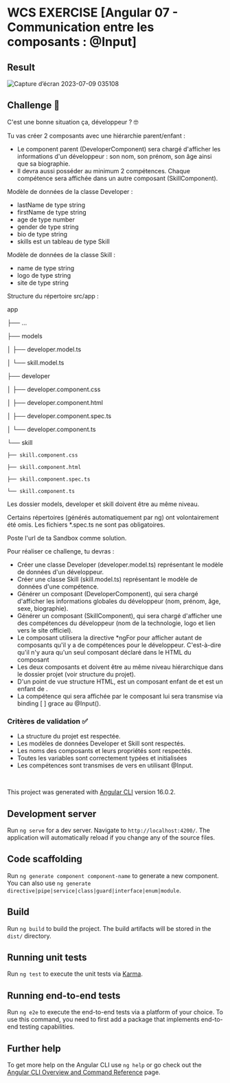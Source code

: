 # WCS EXERCISE [Angular 07 - Communication entre les composants : @Input] 

## Result

![Capture d’écran 2023-07-09 035108](https://github.com/Newaluigi/DevSkill/assets/108535805/1a21dbd2-213b-46db-9306-0528265fae98)

## Challenge 💪
C'est une bonne situation ça, développeur ? 🤓

Tu vas créer 2 composants avec une hiérarchie parent/enfant :

* Le component parent (DeveloperComponent) sera chargé d'afficher les informations d'un développeur : son nom, son prénom, son âge ainsi que sa biographie.
* Il devra aussi posséder au minimum 2 compétences. Chaque compétence sera affichée dans un autre composant (SkillComponent).

Modèle de données de la classe Developer :

* lastName de type string
* firstName de type string
* age de type number
* gender de type string
* bio de type string
* skills est un tableau de type Skill

Modèle de données de la classe Skill :

* name de type string
* logo de type string
* site de type string

Structure du répertoire src/app :

app

├── ...

├── models

│   ├── developer.model.ts

│   └── skill.model.ts

├── developer

│   ├── developer.component.css

│   ├── developer.component.html

│   ├── developer.component.spec.ts

│   └── developer.component.ts

└── skill

    ├── skill.component.css

    ├── skill.component.html

    ├── skill.component.spec.ts

    └── skill.component.ts

Les dossier models, developer et skill doivent être au même niveau.

Certains répertoires (générés automatiquement par ng) ont volontairement été omis. Les fichiers *.spec.ts ne sont pas obligatoires.

Poste l'url de ta Sandbox comme solution.

Pour réaliser ce challenge, tu devras :

* Créer une classe Developer (developer.model.ts) représentant le modèle de données d'un développeur.
* Créer une classe Skill (skill.model.ts) représentant le modèle de données d'une compétence.
* Générer un composant <app-developer> (DeveloperComponent), qui sera chargé d'afficher les informations globales du développeur (nom, prénom, âge, sexe, biographie).
* Générer un composant <app-skill> (SkillComponent), qui sera chargé d'afficher une des compétences du développeur (nom de la technologie, logo et lien vers le site officiel).
* Le composant <app-developer> utilisera la directive *ngFor pour afficher autant de composants <app-skill> qu'il y a de compétences pour le développeur. C'est-à-dire qu'il n'y aura qu'un seul composant <app-skill> déclaré dans le HTML du composant <app-developer>
* Les deux composants <app-developer> et <app-skill> doivent être au même niveau hiérarchique dans le dossier projet (voir structure du projet).
* D'un point de vue structure HTML, <app-skill> est un composant enfant de <app-developer> et <app-developer> est un enfant de <app-root>.
* La compétence qui sera affichée par le composant <app-skill> lui sera transmise via binding [ ] grace au @Input().

### Critères de validation ✅

* La structure du projet est respectée.
* Les modèles de données Developer et Skill sont respectés.
* Les noms des composants et leurs propriétés sont respectés.
* Toutes les variables sont correctement typées et initialisées
* Les compétences sont transmises de <app-developer> vers <app-skill> en utilisant @Input.

<br>

This project was generated with [Angular CLI](https://github.com/angular/angular-cli) version 16.0.2.

## Development server

Run `ng serve` for a dev server. Navigate to `http://localhost:4200/`. The application will automatically reload if you change any of the source files.

## Code scaffolding

Run `ng generate component component-name` to generate a new component. You can also use `ng generate directive|pipe|service|class|guard|interface|enum|module`.

## Build

Run `ng build` to build the project. The build artifacts will be stored in the `dist/` directory.

## Running unit tests

Run `ng test` to execute the unit tests via [Karma](https://karma-runner.github.io).

## Running end-to-end tests

Run `ng e2e` to execute the end-to-end tests via a platform of your choice. To use this command, you need to first add a package that implements end-to-end testing capabilities.

## Further help

To get more help on the Angular CLI use `ng help` or go check out the [Angular CLI Overview and Command Reference](https://angular.io/cli) page.
